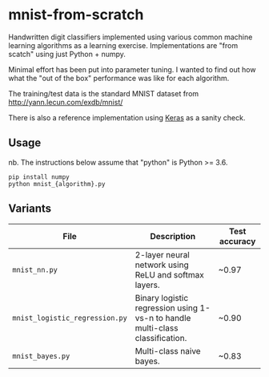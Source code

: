 # mnist-from-scratch

Handwritten digit classifiers implemented using various common machine
learning algorithms as a learning exercise. Implementations are "from scatch" using just Python + numpy.

Minimal effort has been put into parameter tuning. I wanted to find out how
what the "out of the box" performance was like for each algorithm.

The training/test data is the standard MNIST dataset from http://yann.lecun.com/exdb/mnist/

There is also a reference implementation using [Keras](https://keras.io) as a sanity check.

## Usage

nb. The instructions below assume that "python" is Python >= 3.6.

```
pip install numpy
python mnist_{algorithm}.py
```

## Variants

File | Description | Test accuracy
--- | --- | ---
`mnist_nn.py` | 2-layer neural network using ReLU and softmax layers. | ~0.97
`mnist_logistic_regression.py` | Binary logistic regression using 1-vs-n to handle multi-class classification. | ~0.90
`mnist_bayes.py` | Multi-class naive bayes. | ~0.83
